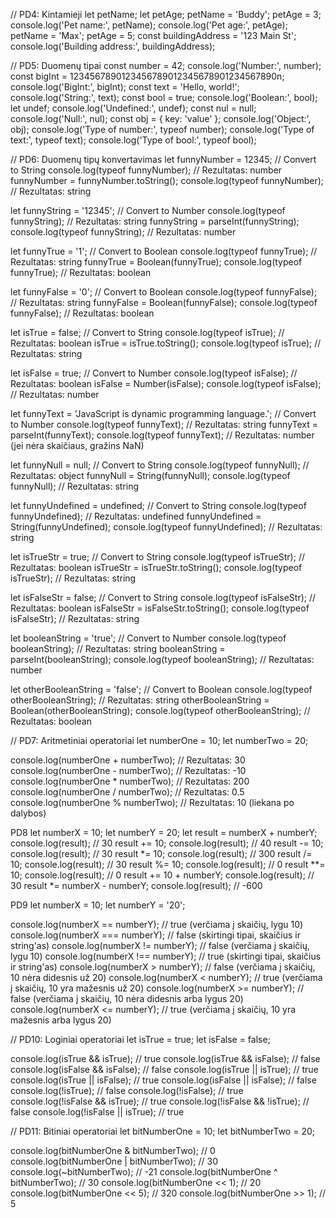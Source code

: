 // PD4: Kintamieji
let petName;
let petAge;
petName = 'Buddy';
petAge = 3;
console.log('Pet name:', petName);
console.log('Pet age:', petAge);
petName = 'Max';
petAge = 5;
const buildingAddress = '123 Main St';
console.log('Building address:', buildingAddress);

// PD5: Duomenų tipai
const number = 42;
console.log('Number:', number);
const bigInt = 1234567890123456789012345678901234567890n;
console.log('BigInt:', bigInt);
const text = 'Hello, world!';
console.log('String:', text);
const bool = true;
console.log('Boolean:', bool);
let undef;
console.log('Undefined:', undef);
const nul = null;
console.log('Null:', nul);
const obj = { key: 'value' };
console.log('Object:', obj);
console.log('Type of number:', typeof number);
console.log('Type of text:', typeof text);
console.log('Type of bool:', typeof bool);

// PD6: Duomenų tipų konvertavimas
let funnyNumber = 12345; // Convert to String
console.log(typeof funnyNumber); // Rezultatas: number
funnyNumber = funnyNumber.toString();
console.log(typeof funnyNumber); // Rezultatas: string

let funnyString = '12345'; // Convert to Number
console.log(typeof funnyString); // Rezultatas: string
funnyString = parseInt(funnyString);
console.log(typeof funnyString); // Rezultatas: number

let funnyTrue = '1'; // Convert to Boolean
console.log(typeof funnyTrue); // Rezultatas: string
funnyTrue = Boolean(funnyTrue);
console.log(typeof funnyTrue); // Rezultatas: boolean

let funnyFalse = '0'; // Convert to Boolean
console.log(typeof funnyFalse); // Rezultatas: string
funnyFalse = Boolean(funnyFalse);
console.log(typeof funnyFalse); // Rezultatas: boolean

let isTrue = false; // Convert to String
console.log(typeof isTrue); // Rezultatas: boolean
isTrue = isTrue.toString();
console.log(typeof isTrue); // Rezultatas: string

let isFalse = true; // Convert to Number
console.log(typeof isFalse); // Rezultatas: boolean
isFalse = Number(isFalse);
console.log(typeof isFalse); // Rezultatas: number

let funnyText = 'JavaScript is dynamic programming language.'; // Convert to Number
console.log(typeof funnyText); // Rezultatas: string
funnyText = parseInt(funnyText);
console.log(typeof funnyText); // Rezultatas: number (jei nėra skaičiaus, gražins NaN)

let funnyNull = null; // Convert to String
console.log(typeof funnyNull); // Rezultatas: object
funnyNull = String(funnyNull);
console.log(typeof funnyNull); // Rezultatas: string

let funnyUndefined = undefined; // Convert to String
console.log(typeof funnyUndefined); // Rezultatas: undefined
funnyUndefined = String(funnyUndefined);
console.log(typeof funnyUndefined); // Rezultatas: string

let isTrueStr = true; // Convert to String
console.log(typeof isTrueStr); // Rezultatas: boolean
isTrueStr = isTrueStr.toString();
console.log(typeof isTrueStr); // Rezultatas: string

let isFalseStr = false; // Convert to String
console.log(typeof isFalseStr); // Rezultatas: boolean
isFalseStr = isFalseStr.toString();
console.log(typeof isFalseStr); // Rezultatas: string

let booleanString = 'true'; // Convert to Number
console.log(typeof booleanString); // Rezultatas: string
booleanString = parseInt(booleanString);
console.log(typeof booleanString); // Rezultatas: number

let otherBooleanString = 'false'; // Convert to Boolean
console.log(typeof otherBooleanString); // Rezultatas: string
otherBooleanString = Boolean(otherBooleanString);
console.log(typeof otherBooleanString); // Rezultatas: boolean

// PD7: Aritmetiniai operatoriai
let numberOne = 10;
let numberTwo = 20;

console.log(numberOne + numberTwo); // Rezultatas: 30
console.log(numberOne - numberTwo); // Rezultatas: -10
console.log(numberOne * numberTwo); // Rezultatas: 200
console.log(numberOne / numberTwo); // Rezultatas: 0.5
console.log(numberOne % numberTwo); // Rezultatas: 10 (liekana po dalybos)

PD8
let numberX = 10;
let numberY = 20;
let result = numberX + numberY;
console.log(result); // 30
result += 10;
console.log(result); // 40
result -= 10;
console.log(result); // 30
result *= 10;
console.log(result); // 300
result /= 10;
console.log(result); // 30
result %= 10;
console.log(result); // 0
result **= 10;
console.log(result); // 0
result += 10 + numberY;
console.log(result); // 30
result *= numberX - numberY;
console.log(result); // -600

PD9
let numberX = 10;
let numberY = '20';

console.log(numberX == numberY); // true (verčiama į skaičių, lygu 10)
console.log(numberX === numberY); // false (skirtingi tipai, skaičius ir string'as)
console.log(numberX != numberY); // false (verčiama į skaičių, lygu 10)
console.log(numberX !== numberY); // true (skirtingi tipai, skaičius ir string'as)
console.log(numberX > numberY); // false (verčiama į skaičių, 10 nėra didesnis už 20)
console.log(numberX < numberY); // true (verčiama į skaičių, 10 yra mažesnis už 20)
console.log(numberX >= numberY); // false (verčiama į skaičių, 10 nėra didesnis arba lygus 20)
console.log(numberX <= numberY); // true (verčiama į skaičių, 10 yra mažesnis arba lygus 20)

// PD10: Loginiai operatoriai
let isTrue = true;
let isFalse = false;

console.log(isTrue && isTrue); // true
console.log(isTrue && isFalse); // false
console.log(isFalse && isFalse); // false
console.log(isTrue || isTrue); // true
console.log(isTrue || isFalse); // true
console.log(isFalse || isFalse); // false
console.log(!isTrue); // false
console.log(!isFalse); // true
console.log(!isFalse && isTrue); // true
console.log(!isFalse && !isTrue); // false
console.log(!isFalse || isTrue); // true

// PD11: Bitiniai operatoriai
let bitNumberOne = 10;
let bitNumberTwo = 20;

console.log(bitNumberOne & bitNumberTwo); // 0
console.log(bitNumberOne | bitNumberTwo); // 30
console.log(~bitNumberTwo); // -21
console.log(bitNumberOne ^ bitNumberTwo); // 30
console.log(bitNumberOne << 1); // 20
console.log(bitNumberOne << 5); // 320
console.log(bitNumberOne >> 1); // 5
